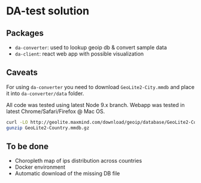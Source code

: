 # DA-test solution

## Packages
- `da-converter`: used to lookup geoip db & convert sample data
- `da-client`: react web app with possible visualization

## Caveats
For using `da-converter` you need to download `GeoLite2-City.mmdb` and place it into `da-converter/data` folder.

All code was tested using latest Node 9.x branch.
Webapp was tested in latest Chrome/Safari/Firefox @ Mac OS.

```bash
curl -LO http://geolite.maxmind.com/download/geoip/database/GeoLite2-Country.mmdb.gz
gunzip GeoLite2-Country.mmdb.gz
```

## To be done
- Choropleth map of ips distribution across countries
- Docker environment
- Automatic download of the missing DB file
